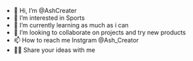 - 👋 Hi, I’m @AshCreater
- 👀 I’m interested in Sports 
- 🌱 I’m currently learning as much as i can
- 💞️ I’m looking to collaborate on projects and try new products
- 📫 How to reach me Instgram @Ash_Creator
- 😶‍🌫️ Share your ideas with me 
<!---
AshCreater/AshCreater is a ✨ special ✨ repository because its `README.md` (this file) appears on your GitHub profile.
You can click the Preview link to take a look at your changes.
--->
